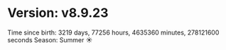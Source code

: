 # Version: v8.9.23
Time since birth: 3219 days, 77256 hours, 4635360 minutes, 278121600 seconds
Season: Summer ☀️
